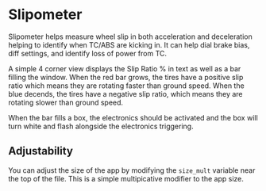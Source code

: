 # Slipometer

Slipometer helps measure wheel slip in both acceleration and deceleration helping to identify when TC/ABS are kicking in. It can help dial brake bias, diff settings, and identify loss of power from TC.

A simple 4 corner view displays the Slip Ratio % in text as well as a bar filling the window. 
When the red bar grows, the tires have a positive slip ratio which means they are rotating faster than ground speed. 
When the blue decends, the tires have a negative slip ratio, which means they are rotating slower than ground speed.

When the bar fills a box, the electronics should be activated and the box will turn white and flash alongside the electronics triggering.

## Adjustability
You can adjust the size of the app by modifying the `size_mult` variable near the top of the file. This is a simple multipicative modifier to the app size.
